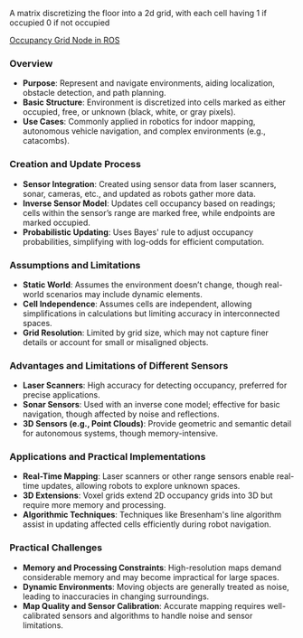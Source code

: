 A matrix discretizing the floor into a 2d grid, with each cell having 1 if occupied 0 if not occupied

[Occupancy Grid Node in ROS](https://www.youtube.com/watch?v=suqhnzIyq7w)
### Overview
- **Purpose**: Represent and navigate environments, aiding localization, obstacle detection, and path planning.
- **Basic Structure**: Environment is discretized into cells marked as either occupied, free, or unknown (black, white, or gray pixels).
- **Use Cases**: Commonly applied in robotics for indoor mapping, autonomous vehicle navigation, and complex environments (e.g., catacombs).
### Creation and Update Process
- **Sensor Integration**: Created using sensor data from laser scanners, sonar, cameras, etc., and updated as robots gather more data.
- **Inverse Sensor Model**: Updates cell occupancy based on readings; cells within the sensor’s range are marked free, while endpoints are marked occupied.
- **Probabilistic Updating**: Uses Bayes' rule to adjust occupancy probabilities, simplifying with log-odds for efficient computation.

### Assumptions and Limitations
- **Static World**: Assumes the environment doesn’t change, though real-world scenarios may include dynamic elements.
- **Cell Independence**: Assumes cells are independent, allowing simplifications in calculations but limiting accuracy in interconnected spaces.
- **Grid Resolution**: Limited by grid size, which may not capture finer details or account for small or misaligned objects.

### Advantages and Limitations of Different Sensors
- **Laser Scanners**: High accuracy for detecting occupancy, preferred for precise applications.
- **Sonar Sensors**: Used with an inverse cone model; effective for basic navigation, though affected by noise and reflections.
- **3D Sensors (e.g., Point Clouds)**: Provide geometric and semantic detail for autonomous systems, though memory-intensive.

### Applications and Practical Implementations
- **Real-Time Mapping**: Laser scanners or other range sensors enable real-time updates, allowing robots to explore unknown spaces.
- **3D Extensions**: Voxel grids extend 2D occupancy grids into 3D but require more memory and processing.
- **Algorithmic Techniques**: Techniques like Bresenham's line algorithm assist in updating affected cells efficiently during robot navigation.

### Practical Challenges
- **Memory and Processing Constraints**: High-resolution maps demand considerable memory and may become impractical for large spaces.
- **Dynamic Environments**: Moving objects are generally treated as noise, leading to inaccuracies in changing surroundings.
- **Map Quality and Sensor Calibration**: Accurate mapping requires well-calibrated sensors and algorithms to handle noise and sensor limitations.